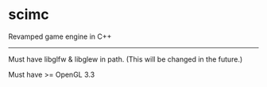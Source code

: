 scimc
=====

Revamped game engine in C++

----

Must have libglfw & libglew in path. (This will be changed in the future.)

Must have >= OpenGL 3.3
